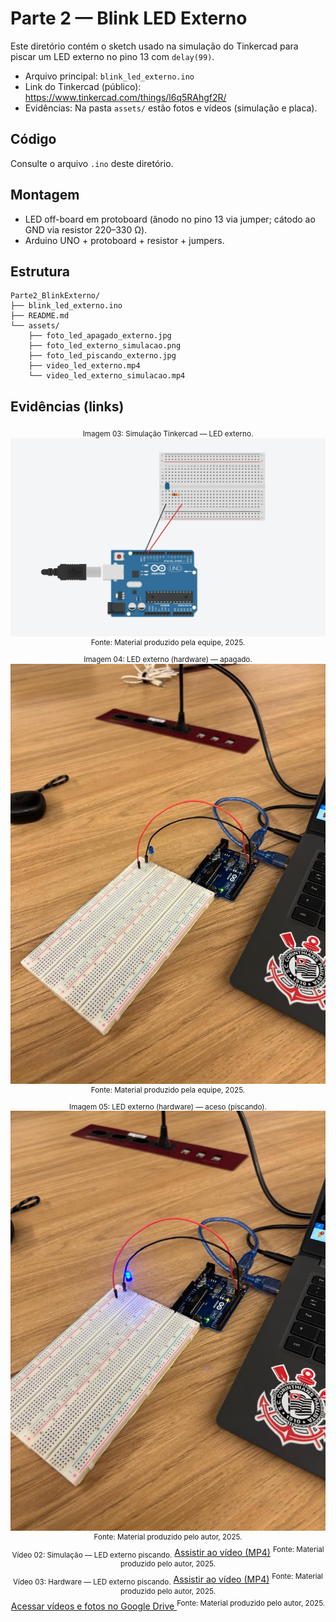 # Parte 2 — Blink LED Externo 

Este diretório contém o sketch usado na simulação do Tinkercad para piscar um LED externo no pino 13 com `delay(99)`.

- Arquivo principal: `blink_led_externo.ino`
- Link do Tinkercad (público): https://www.tinkercad.com/things/l6q5RAhgf2R/
- Evidências: Na pasta `assets/` estão fotos e vídeos (simulação e placa).

## Código

Consulte o arquivo `.ino` deste diretório.

## Montagem 
- LED off-board em protoboard (ânodo no pino 13 via jumper; cátodo ao GND via resistor 220–330 Ω).
- Arduino UNO + protoboard + resistor + jumpers.

## Estrutura

```
Parte2_BlinkExterno/
├── blink_led_externo.ino
├── README.md
└── assets/
    ├── foto_led_apagado_externo.jpg
    ├── foto_led_externo_simulacao.png
    ├── foto_led_piscando_externo.jpg
    ├── video_led_externo.mp4
    └── video_led_externo_simulacao.mp4
```

## Evidências (links)

<div align="center">
<sub>Imagem 03: Simulação Tinkercad — LED externo.</sub>
<img src="./assets/foto_led_externo_simulacao.png" alt="Simulação Tinkercad — LED externo">
<sup>Fonte: Material produzido pela equipe, 2025.</sup>
</div>

<div align="center">
<sub>Imagem 04: LED externo (hardware) — apagado.</sub>
<img src="./assets/foto_led_apagado_externo.jpg" alt="LED externo (hardware) — apagado">
<sup>Fonte: Material produzido pela equipe, 2025.</sup>
</div>

<div align="center">
<sub>Imagem 05: LED externo (hardware) — aceso (piscando).</sub>
<img src="./assets/foto_led_piscando_externo.jpg" alt="LED externo (hardware) — aceso (piscando)">
<sup>Fonte: Material produzido pelo autor, 2025.</sup>
</div>

<div align="center">
<sub>Vídeo 02: Simulação — LED externo piscando.</sub>
<a href="./assets/video_led_externo_simulacao.mp4">Assistir ao vídeo (MP4)</a>
<sup>Fonte: Material produzido pelo autor, 2025.</sup>
</div>

<div align="center">
<sub>Vídeo 03: Hardware — LED externo piscando.</sub>
<a href="./assets/video_led_externo.mp4">Assistir ao vídeo (MP4)</a>
<sup>Fonte: Material produzido pelo autor, 2025.</sup>
</div>

<div align="center">
  <a href="https://drive.google.com/drive/folders/1nVI8vBpSVaPWIG039I8llvsmGIFWAjtf?hl=pt-br" target="_blank">
     Acessar vídeos e fotos no Google Drive
  </a>
  <sup>Fonte: Material produzido pelo autor, 2025.</sup>
</div>
